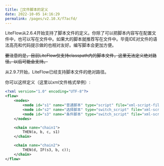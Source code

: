 ```yaml
---
title: 🌯文件脚本的定义
date: 2022-10-05 14:16:29
permalink: /pages/v2.10.X/f7acfd/
---
```


LiteFlow从2.6.4开始支持了脚本文件的定义。你除了可以把脚本内容写在配置文件中，也可以写在文件中。如果大的脚本就推荐写在文件中。毕竟IDE对文件的语法高亮和代码提示做的也相对友好。编写脚本会更加方便。

~~要注意的是，目前LiteFlow仅支持classpath内的脚本文件，这里无法定义绝对路径。以后可能会支持。~~

从2.9.7开始，LiteFlow已经支持脚本文件的绝对路径。

你可以这样定义（这里以xml文件格式举例）:

```xml
<?xml version="1.0" encoding="UTF-8"?>
<flow>
    <nodes>
        <node id="s1" name="普通脚本" type="script" file="xml-script-file/s1.groovy"/>
        <node id="s2" name="选择脚本" type="switch_script" file="xml-script-file/s2.groovy"/>
        <node id="s3" name="条件脚本" type="switch_script" file="xml-script-file/s3.groovy"/>
    </nodes>

    <chain name="chain1">
        THEN(a, b, c, s1)
    </chain>

    <chain name="chain2">
        THEN(d, IF(s3, b, c));
    </chain>
</flow>
```
